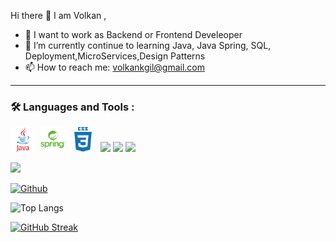Hi there 👋 I am Volkan ,

- 🔭 I want to work as Backend or Frontend Develeoper
- 🌱 I’m currently continue to learning Java, Java Spring, SQL, Deployment,MicroServices,Design Patterns
- 📫 How to reach me: volkankgil@gmail.com

----

### :hammer_and_wrench: Languages and Tools :
  <img src="https://github.com/devicons/devicon/blob/master/icons/java/java-original-wordmark.svg" title="Java" alt="Java" width="40" height="40"/>&nbsp; <img src="https://github.com/devicons/devicon/blob/master/icons/spring/spring-original-wordmark.svg" title="Spring" alt="Spring" width="40" height="40"/>&nbsp; <img src="https://github.com/devicons/devicon/blob/master/icons/css3/css3-plain-wordmark.svg"  title="CSS3" alt="CSS" width="40" height="40"/>&nbsp; <img src="https://img.icons8.com/color/48/000000/postgreesql.png"/> <img src="https://img.icons8.com/fluency/48/000000/docker.png"/>  <img src="https://img.icons8.com/color/48/000000/git.png"/>

![](https://visitor-badge.laobi.icu/badge?page_id=volkankgil.colkankgil)

[![Github](https://img.shields.io/github/followers/CharalambosIoannou?label=Follow&style=social)](https://github.com/volkankgil)

![Top Langs](https://github-readme-stats.vercel.app/api/top-langs/?username=myusername&theme=tokyonight)

[![GitHub Streak](https://streak-stats.demolab.com/?user=volkankgil&theme=dark)](https://git.io/streak-stats)


